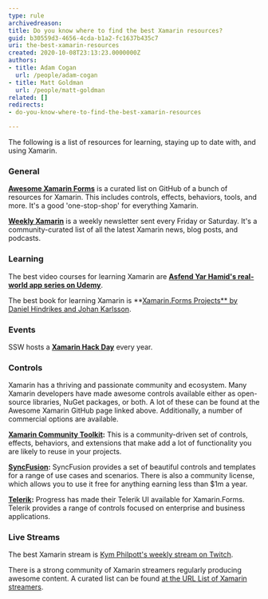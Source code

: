 ```yaml
---
type: rule
archivedreason: 
title: Do you know where to find the best Xamarin resources?
guid: b30559d3-4656-4cda-b1a2-fc1637b435c7
uri: the-best-xamarin-resources
created: 2020-10-08T23:13:23.0000000Z
authors:
- title: Adam Cogan
  url: /people/adam-cogan
- title: Matt Goldman
  url: /people/matt-goldman
related: []
redirects:
- do-you-know-where-to-find-the-best-xamarin-resources

---
```


The following is a list of resources for learning, staying up to date with, and using Xamarin.

<!--endintro-->

### General

**[Awesome Xamarin Forms](https://github.com/jsuarezruiz/awesome-xamarin-forms)** is a curated list on GitHub of a bunch of resources for Xamarin. This includes controls, effects, behaviors, tools, and more. It's a good 'one-stop-shop' for everything Xamarin. 

**[Weekly Xamarin](http://weeklyxamarin.com/)** is a weekly newsletter sent every Friday or Saturday. It's a community-curated list of all the latest Xamarin news, blog posts, and podcasts.

### Learning


The best video courses for learning Xamarin are **[Asfend Yar Hamid's real-world app series on Udemy](https://www.udemy.com/user/asfendyar)**.

The best book for learning Xamarin is **[Xamarin.Forms Projects** by Daniel Hindrikes and Johan Karlsson](https://www.packtpub.com/product/xamarin-forms-projects-second-edition/9781839210051). 

### Events

SSW hosts a  **[Xamarin Hack Day](https://xamarinhackday.com)** every year.

### Controls

Xamarin has a thriving and passionate community and ecosystem. Many Xamarin developers have made awesome controls available either as open-source libraries, NuGet packages, or both. A lot of these can be found at the Awesome Xamarin GitHub page linked above. Additionally, a number of commercial options are available.

**[Xamarin Community Toolkit](https://github.com/xamarin/XamarinCommunityToolkit):** This is a community-driven set of controls, effects, behaviors, and extensions that make add a lot of functionality you are likely to reuse in your projects.

**[SyncFusion](https://www.syncfusion.com/xamarin-ui-controls):** SyncFusion provides a set of beautiful controls and templates for a range of use cases and scenarios. There is also a community license, which allows you to use it free for anything earning less than $1m a year. 

**[Telerik](https://www.telerik.com/xamarin-ui):** Progress has made their Telerik UI available for Xamarin.Forms. Telerik provides a range of controls focused on enterprise and business applications. 

### Live Streams


The best Xamarin stream is  [Kym Philpott's weekly stream on Twitch](https://www.twitch.tv/kymphillpotts).

There is a strong community of Xamarin streamers regularly producing awesome content. A curated list can be found [at the URL List of Xamarin streamers](https://www.theurlist.com/xamarinstreamers).
